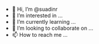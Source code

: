 - 👋 Hi, I’m @suadinr
- 👀 I’m interested in ...
- 🌱 I’m currently learning ...
- 💞️ I’m looking to collaborate on ...
- 📫 How to reach me ...

<!---
suadinr/suadinr is a ✨ special ✨ repository because its `README.md` (this file) appears on your GitHub profile.
You can click the Preview link to take a look at your changes.
--->
